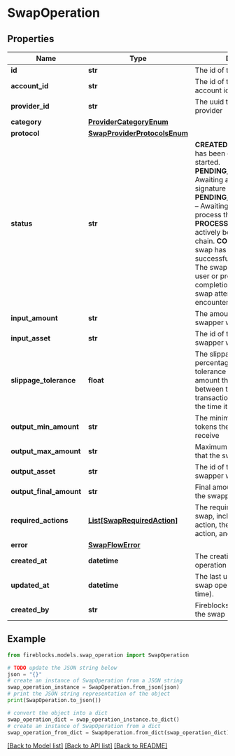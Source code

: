 # SwapOperation


## Properties

Name | Type | Description | Notes
------------ | ------------- | ------------- | -------------
**id** | **str** | The id of the swap operation | 
**account_id** | **str** | The id of the vault account or account id | 
**provider_id** | **str** | The uuid that identifies the provider | 
**category** | [**ProviderCategoryEnum**](ProviderCategoryEnum.md) |  | 
**protocol** | [**SwapProviderProtocolsEnum**](SwapProviderProtocolsEnum.md) |  | 
**status** | **str** | **CREATED** – The swap request has been created but not yet started. **PENDING_USER_ACTION** – Awaiting a user action (e.g. signature or approval). **PENDING_PROVIDER_ACTION** – Awaiting the provider to process the request. **PROCESSING** – The swap is actively being executed on‐chain. **COMPLETED** – The swap has finished successfully. **CANCELED** – The swap was cancelled by user or provider before completion. **FAILED** – The swap attempted but encountered an error. | 
**input_amount** | **str** | The amount of tokens the swapper will provide | 
**input_asset** | **str** | The id of the asset the swapper will provide | 
**slippage_tolerance** | **float** | The slippage tolerance is a percentage. The slippage tolerance is the maximum amount the price can change between the time the transaction is submitted and the time it is executed | 
**output_min_amount** | **str** | The minimum amount of tokens the swapper will receive | 
**output_max_amount** | **str** | Maximum amount of tokens that the swapper will receive | 
**output_asset** | **str** | The id of the asset the swapper will receive | 
**output_final_amount** | **str** | Final amount of tokens that the swapper will receive | [optional] 
**required_actions** | [**List[SwapRequiredAction]**](SwapRequiredAction.md) | The required actions for the swap, including the type of action, the status of the action, and the transaction id | 
**error** | [**SwapFlowError**](SwapFlowError.md) |  | [optional] 
**created_at** | **datetime** | The creation time of the swap operation (ISO Date time). | 
**updated_at** | **datetime** | The last update time of the swap operation (ISO Date time). | 
**created_by** | **str** | Fireblocks user id that issued the swap | 

## Example

```python
from fireblocks.models.swap_operation import SwapOperation

# TODO update the JSON string below
json = "{}"
# create an instance of SwapOperation from a JSON string
swap_operation_instance = SwapOperation.from_json(json)
# print the JSON string representation of the object
print(SwapOperation.to_json())

# convert the object into a dict
swap_operation_dict = swap_operation_instance.to_dict()
# create an instance of SwapOperation from a dict
swap_operation_from_dict = SwapOperation.from_dict(swap_operation_dict)
```
[[Back to Model list]](../README.md#documentation-for-models) [[Back to API list]](../README.md#documentation-for-api-endpoints) [[Back to README]](../README.md)


